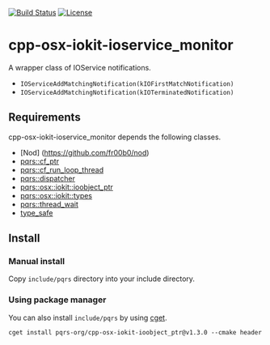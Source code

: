 [![Build Status](https://travis-ci.org/pqrs-org/cpp-osx-iokit-ioservice_monitor.svg?branch=master)](https://travis-ci.org/pqrs-org/cpp-osx-iokit-ioservice_monitor)
[![License](https://img.shields.io/badge/license-Boost%20Software%20License-blue.svg)](https://github.com/pqrs-org/cpp-osx-iokit-ioservice_monitor/blob/master/LICENSE.md)

# cpp-osx-iokit-ioservice_monitor

A wrapper class of IOService notifications.

- `IOServiceAddMatchingNotification(kIOFirstMatchNotification)`
- `IOServiceAddMatchingNotification(kIOTerminatedNotification)`

## Requirements

cpp-osx-iokit-ioservice_monitor depends the following classes.

- [Nod] (https://github.com/fr00b0/nod)
- [pqrs::cf_ptr](https://github.com/pqrs-org/cpp-osx-cf_ptr)
- [pqrs::cf_run_loop_thread](https://github.com/pqrs-org/cpp-osx-cf_run_loop_thread)
- [pqrs::dispatcher](https://github.com/pqrs-org/cpp-dispatcher)
- [pqrs::osx::iokit::ioobject_ptr](https://github.com/pqrs-org/cpp-osx-iokit-ioobject_ptr)
- [pqrs::osx::iokit::types](https://github.com/pqrs-org/cpp-osx-iokit-types)
- [pqrs::thread_wait](https://github.com/pqrs-org/cpp-thread_wait)
- [type_safe](https://github.com/foonathan/type_safe)

## Install

### Manual install

Copy `include/pqrs` directory into your include directory.

### Using package manager

You can also install `include/pqrs` by using [cget](https://github.com/pfultz2/cget).

```shell
cget install pqrs-org/cpp-osx-iokit-ioobject_ptr@v1.3.0 --cmake header
```
